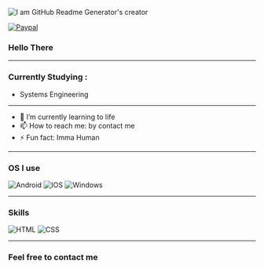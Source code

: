 <!--
**Arsybai/arsybai** is a ✨ _special_ ✨ repository because its `README.md` (this file) appears on your GitHub profile. test-->

<!-- The 'README.md' is by Arsybai (Arsybai i love you), you can follow here: https://github.com/Arsybai -->

<!-- ![banner](https://images-wixmp-ed30a86b8c4ca887773594c2.wixmp.com/f/021047dc-2c54-45b3-8a92-72327b3c6e3a/dfqbk29-49938416-4491-4e96-ba0d-76518fe65fc1.png?token=eyJ0eXAiOiJKV1QiLCJhbGciOiJIUzI1NiJ9.eyJzdWIiOiJ1cm46YXBwOjdlMGQxODg5ODIyNjQzNzNhNWYwZDQxNWVhMGQyNmUwIiwiaXNzIjoidXJuOmFwcDo3ZTBkMTg4OTgyMjY0MzczYTVmMGQ0MTVlYTBkMjZlMCIsIm9iaiI6W1t7InBhdGgiOiJcL2ZcLzAyMTA0N2RjLTJjNTQtNDViMy04YTkyLTcyMzI3YjNjNmUzYVwvZGZxYmsyOS00OTkzODQxNi00NDkxLTRlOTYtYmEwZC03NjUxOGZlNjVmYzEucG5nIn1dXSwiYXVkIjpbInVybjpzZXJ2aWNlOmZpbGUuZG93bmxvYWQiXX0.xfTbZjuZDAhZ4to3876HKTk-QKIfEqUNp61pEyguKfg) -->


![I am GitHub Readme Generator's creator](https://cdn.discordapp.com/attachments/714130357984821270/1024716289530408980/btlPortrait_10402L_zhanyi.png)

[![Paypal](https://img.shields.io/badge/PayPal-00457C?style=for-the-badge&logo=paypal&logoColor=white)](https://paypal.me/Andru646)

### Hello There
---
### Currently Studying :
- Systems Engineering

---
- 🌱 I’m currently learning to life
- 📫 How to reach me: by contact me
- ⚡ Fun fact: Imma Human

---

### OS I use

![Android](https://img.shields.io/badge/Android-3DDC84?style=for-the-badge&logo=android&logoColor=white)
![IOS](https://img.shields.io/badge/iOS-000000?style=for-the-badge&logo=ios&logoColor=white)
![Windows](https://img.shields.io/badge/Windows-0078D6?style=for-the-badge&logo=windows&logoColor=white)

---

### Skills

![HTML](https://img.shields.io/badge/HTML-239120?style=for-the-badge&logo=html5&logoColor=white)
![CSS](https://img.shields.io/badge/CSS-239120?&style=for-the-badge&logo=css3&logoColor=white)
<!-- ![Python](https://img.shields.io/badge/Python-3776AB?style=for-the-badge&logo=python&logoColor=white)
![JS](https://img.shields.io/badge/JavaScript-F7DF1E?style=for-the-badge&logo=javascript&logoColor=black)
![JAVA](https://img.shields.io/badge/Java-ED8B00?style=for-the-badge&logo=java&logoColor=white)
![Flask](https://img.shields.io/badge/Flask-000000?style=for-the-badge&logo=flask&logoColor=white) -->


---

### Feel free to contact me
